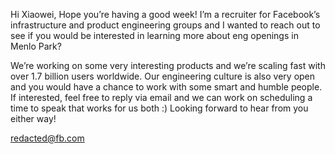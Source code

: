 Hi Xiaowei,
Hope you’re having a good week! I’m a recruiter for Facebook’s infrastructure and product engineering groups and I wanted to reach out to see if you would be interested in learning more about eng openings in Menlo Park?

We’re working on some very interesting products and we’re scaling fast with over 1.7 billion users worldwide. Our engineering culture is also very open and you would have a chance to work with some smart and humble people.
If interested, feel free to reply via email and we can work on scheduling a time to speak that works for us both :) Looking forward to hear from you either way!

redacted@fb.com
